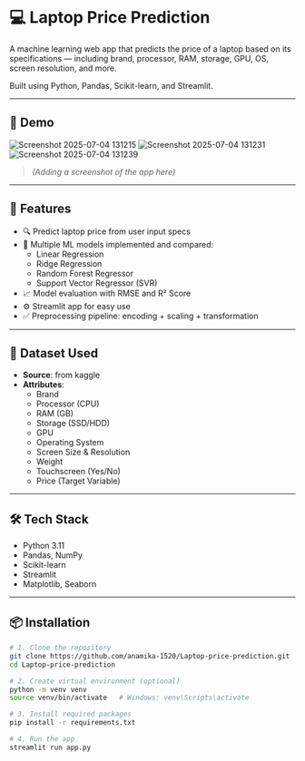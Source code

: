 # 💻 Laptop Price Prediction

A machine learning web app that predicts the price of a laptop based on its specifications — including brand, processor, RAM, storage, GPU, OS, screen resolution, and more.

Built using Python, Pandas, Scikit-learn, and Streamlit.

---

## 📸 Demo

![Screenshot 2025-07-04 131215](https://github.com/user-attachments/assets/20fa6e3a-3dab-4cab-8d90-136447b35f82)
![Screenshot 2025-07-04 131231](https://github.com/user-attachments/assets/d0903633-9bfd-4e9f-adb3-ae9165f0c41e)
![Screenshot 2025-07-04 131239](https://github.com/user-attachments/assets/94cc714b-5f43-4fba-a5fb-a7ab587d2977)

> *(Adding  a screenshot  of the app here)*

-----------------

## 🚀 Features

- 🔍 Predict laptop price from user input specs
- 🧠 Multiple ML models implemented and compared:
  - Linear Regression
  - Ridge Regression
  - Random Forest Regressor
  - Support Vector Regressor (SVR)
- 📈 Model evaluation with RMSE and R² Score
- ⚙️ Streamlit app for easy use
- ✅ Preprocessing pipeline: encoding + scaling + transformation

---

## 🧾 Dataset Used

- **Source**: from kaggle 
- **Attributes**:
  - Brand
  - Processor (CPU)
  - RAM (GB)
  - Storage (SSD/HDD)
  - GPU
  - Operating System
  - Screen Size & Resolution
  - Weight
  - Touchscreen (Yes/No)
  - Price (Target Variable)

---

## 🛠️ Tech Stack

- Python 3.11
- Pandas, NumPy
- Scikit-learn
- Streamlit
- Matplotlib, Seaborn

---

## 📦 Installation

```bash
# 1. Clone the repository
git clone https://github.com/anamika-1520/Laptop-price-prediction.git
cd Laptop-price-prediction

# 2. Create virtual environment (optional)
python -m venv venv
source venv/bin/activate   # Windows: venv\Scripts\activate

# 3. Install required packages
pip install -r requirements.txt

# 4. Run the app
streamlit run app.py
